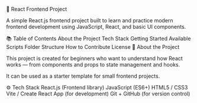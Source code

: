🚀 React Frontend Project

A simple React.js frontend project built to learn and practice modern frontend development using JavaScript, React, and basic UI components.

📚 Table of Contents
About the Project
Tech Stack
Getting Started
Available Scripts
Folder Structure
How to Contribute
License
🧠 About the Project

This project is created for beginners who want to understand how React works — from components and props to state management and hooks.

It can be used as a starter template for small frontend projects.

⚙️ Tech Stack
React.js (Frontend library)
JavaScript (ES6+)
HTML5 / CSS3
Vite / Create React App (for development)
Git + GitHub (for version control)


